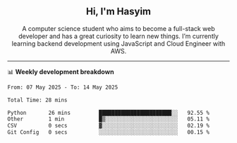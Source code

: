 <h2 align="center">Hi, I'm Hasyim</h2>

<p align="center">A computer science student who aims to become a full-stack web developer and has a great curiosity to learn new things. I’m currently learning backend development using JavaScript and Cloud Engineer with AWS.</p>

---

📊 **Weekly development breakdown**

<!--START_SECTION:waka-->

```txt
From: 07 May 2025 - To: 14 May 2025

Total Time: 28 mins

Python       26 mins         ███████████████████████░░   92.55 %
Other        1 min           █▒░░░░░░░░░░░░░░░░░░░░░░░   05.11 %
CSV          0 secs          ▓░░░░░░░░░░░░░░░░░░░░░░░░   02.19 %
Git Config   0 secs          ░░░░░░░░░░░░░░░░░░░░░░░░░   00.15 %
```

<!--END_SECTION:waka-->

<!-- - You can reach me on **hasyim11c@gmail.com** -->
